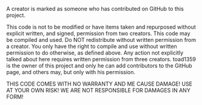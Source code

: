 A creator is marked as someone who has contributed on GitHub to this project.

This code is not to be modified or have items taken and repurposed without explicit written, and signed, permission from 
two creators. This code may be compiled and used. Do NOT redistribute without written permission from a creator. You only 
have the right to compile and use without written permission to do otherwise, as defined above. Any action not explicitly
talked about here requires written permission from three creators. toad1359 is the owner of this project and only he can
add contributors to the GitHub page, and others may, but only with his permission.

THIS CODE COMES WITH NO WARRANTY AND ME CAUSE DAMAGE!
USE AT YOUR OWN RISK!
WE ARE NOT RESPONSIBLE FOR DAMAGES IN ANY FORM!

